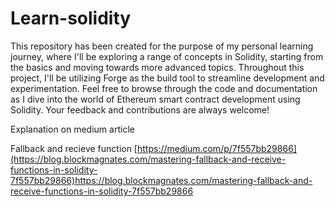 # Learn-solidity
This repository has been created for the purpose of my personal learning journey, where I'll be exploring a range of concepts in Solidity, starting from the basics and moving towards more advanced topics. Throughout this project, I'll be utilizing Forge as the build tool to streamline development and experimentation. Feel free to browse through the code and documentation as I dive into the world of Ethereum smart contract development using Solidity. Your feedback and contributions are always welcome!

Explanation on medium article 

Fallback and recieve function 
[https://medium.com/p/7f557bb29866](https://blog.blockmagnates.com/mastering-fallback-and-receive-functions-in-solidity-7f557bb29866)https://blog.blockmagnates.com/mastering-fallback-and-receive-functions-in-solidity-7f557bb29866

